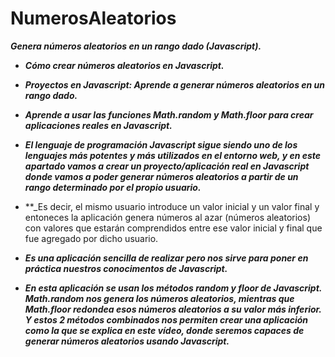 # NumerosAleatorios
**_Genera números aleatorios en un rango dado (Javascript)._**

- **_Cómo crear números aleatorios en Javascript._**
- **_Proyectos en Javascript: Aprende a generar números aleatorios en un rango dado._**
- **_Aprende a usar las funciones Math.random y Math.floor para crear aplicaciones reales en Javascript._**

- **_El lenguaje de programación Javascript sigue siendo uno de los lenguajes más potentes y más utilizados en el entorno web, y en este apartado vamos a crear un proyecto/aplicación real en Javascript donde vamos a poder generar números aleatorios a partir de un rango determinado por el propio usuario._**

- **_Es decir, el mismo usuario introduce un valor inicial y un valor final y entoneces la aplicación genera números al azar (números aleatorios) con valores que estarán comprendidos entre ese valor inicial y final que fue agregado por dicho usuario.
- **_Es una aplicación sencilla de realizar pero nos sirve para poner en práctica nuestros conocimentos de Javascript._**

- **_En esta aplicación se usan los métodos random y floor de Javascript. Math.random nos genera los números aleatorios, mientras que Math.floor redondea esos números aleatorios a su valor más inferior. Y estos 2 métodos combinados nos permiten crear una aplicación como la que se explica en este vídeo, donde seremos capaces de generar números aleatorios usando Javascript._**
